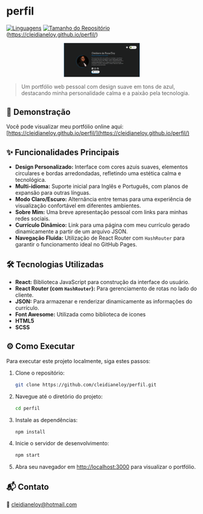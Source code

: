 # perfil

[![Linguagens](https://img.shields.io/github/languages/count/cleidianeloy/perfil)](https://github.com/cleidianeloy/perfil)
[![Tamanho do Repositório](https://img.shields.io/github/repo-size/cleidianeloy/perfil)](https://github.com/cleidianeloy/perfil)
(https://cleidianeloy.github.io/perfil/) <p align="center">
  <img src="./public/preview.PNG" alt="Preview" width="200">
</p>

> Um portfólio web pessoal com design suave em tons de azul, destacando minha personalidade calma e a paixão pela tecnologia.

## 🚀 Demonstração

Você pode visualizar meu portfólio online aqui: [https://cleidianeloy.github.io/perfil/](https://cleidianeloy.github.io/perfil/)

## ✨ Funcionalidades Principais

* **Design Personalizado:** Interface com cores azuis suaves, elementos circulares e bordas arredondadas, refletindo uma estética calma e tecnológica.
* **Multi-idioma:** Suporte inicial para Inglês e Português, com planos de expansão para outras línguas.
* **Modo Claro/Escuro:** Alternância entre temas para uma experiência de visualização confortável em diferentes ambientes.
* **Sobre Mim:** Uma breve apresentação pessoal com links para minhas redes sociais.
* **Currículo Dinâmico:** Link para uma página com meu currículo gerado dinamicamente a partir de um arquivo JSON.
* **Navegação Fluida:** Utilização de React Router com `HashRouter` para garantir o funcionamento ideal no GitHub Pages.

## 🛠️ Tecnologias Utilizadas

* **React:** Biblioteca JavaScript para construção da interface do usuário.
* **React Router (com `HashRouter`):** Para gerenciamento de rotas no lado do cliente.
* **JSON:** Para armazenar e renderizar dinamicamente as informações do currículo.
* **Font Awesome:** Utilizada como biblioteca de icones
* **HTML5**
* **SCSS**


## ⚙️ Como Executar

Para executar este projeto localmente, siga estes passos:

1.  Clone o repositório:
    ```bash
    git clone https://github.com/cleidianeloy/perfil.git
    ```
2.  Navegue até o diretório do projeto:
    ```bash
    cd perfil
    ```
3.  Instale as dependências:
    ```bash
    npm install 
    ```
4.  Inicie o servidor de desenvolvimento:
    ```bash
    npm start  
    ```
5.  Abra seu navegador em [http://localhost:3000](http://localhost:3000) para visualizar o portfólio.

## 📬 Contato
📧 [cleidianeloy@hotmail.com](mailto:cleidianeloy@hotmail.com)
